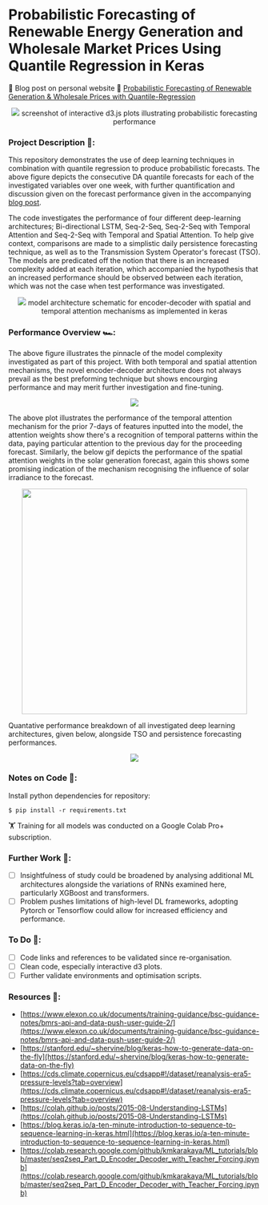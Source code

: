 # Probabilistic Forecasting of Renewable Energy Generation and Wholesale Market Prices Using Quantile Regression in Keras
:rocket: Blog post on personal website :link: [Probabilistic Forecasting of Renewable Generation & Wholesale Prices with Quantile-Regression](https://richardfindlay.co.uk/probabilistic-forecasting-of-renewable-generation-and-wholesale-prices-with-quantile-regression-2)

<p align="center">
  <img src="https://github.com/RichardFindlay/day-ahead-probablistic-forecasting-with-quantile-regression/blob/main/visualisations/d3_quantile_plot_examples.png" />
  screenshot of interactive d3.js plots illustrating probabilistic forecasting performance
</p>

### Project Description :open_book::
This repository demonstrates the use of deep learning techniques in combination with quantile regression to produce probabilistic forecasts. The above figure depicts the consecutive DA quantile forecasts for each of the investigated variables over one week, with further quantification and discussion given on the forecast performance given in the accompanying [blog post](https://richardfindlay.co.uk/probabilistic-forecasting-of-renewable-generation-and-wholesale-prices-with-quantile-regression-2).

The code investigates the performance of four different deep-learning architectures; Bi-directional LSTM, Seq-2-Seq, Seq-2-Seq with Temporal Attention and Seq-2-Seq with Temporal and Spatial Attention. To help give context, comparisons are made to a simplistic daily persistence forecasting technique, as well as to the Transmission System Operator's forecast (TSO). The models are predicated off the notion that there is an increased complexity added at each iteration, which accompanied the hypothesis that an increased performance should be observed between each iteration, which was not the case when test performance was investigated.

<p align="center">
  <img src="https://github.com/RichardFindlay/day-ahead-probablistic-forecasting-with-quantile-regression/blob/main/visualisations/model_architecture_schematic_markup.png" />
  model architecture schematic for encoder-decoder with spatial and temporal attention mechanisms as implemented in keras
</p>

### Performance Overview :racing_car::
The above figure illustrates the pinnacle of the model complexity investigated as part of this project. With both temporal and spatial attention mechanisms, the novel encoder-decoder architecture does not always prevail as the best preforming technique but shows encourging performance and may merit further investigation and fine-tuning. 

<p align="center">
  <img src="https://github.com/RichardFindlay/day-ahead-probablistic-forecasting-with-quantile-regression/blob/main/visualisations/d3_temporal_attention_plot_solar.png" />
</p>

The above plot illustrates the performance of the temporal attention mechanism for the prior 7-days of features inputted into the model, the attention weights show there's a recognition of temporal patterns within the data, paying particular attention to the previous day for the proceeding forecast. Similarly, the below gif depicts the performance of the spatial attention weights in the solar generation forecast, again this shows some promising indication of the mechanism recognising the influence of solar irradiance to the forecast.

<p align="center">
  <img src="https://github.com/RichardFindlay/day-ahead-probablistic-forecasting-with-quantile-regression/blob/main/visualisations/solar_spatial_attentions_animation.gif" width="450"/>
</p>

Quantative performance breakdown of all investigated deep learning architectures, given below, alongside TSO and persistence forecasting performances. 

<p align="center">
  <img src="https://github.com/RichardFindlay/day-ahead-probablistic-forecasting-with-quantile-regression/blob/main/visualisations/tabular_performance_breakdown.png"/>
</p>

### Notes on Code :notebook::
Install python dependencies for repository:
```
$ pip install -r requirements.txt
```

:weight_lifting: Training for all models was conducted on a Google Colab Pro+ subscription.

###  Further Work :telescope:: 
- [ ] Insightfulness of study could be broadened by analysing additional ML architectures alongside the variations of RNNs examined here, particularly XGBoost and transformers.
- [ ] Problem pushes limitations of high-level DL frameworks, adopting Pytorch or Tensorflow could allow for increased efficiency and performance.

### To Do :test_tube:: 
- [ ] Code links and references to be validated since re-organisation.
- [ ] Clean code, especially interactive d3 plots.
- [ ] Further validate environments and optimisation scripts.

### Resources :gem:: 
+ [https://www.elexon.co.uk/documents/training-guidance/bsc-guidance-notes/bmrs-api-and-data-push-user-guide-2/](https://www.elexon.co.uk/documents/training-guidance/bsc-guidance-notes/bmrs-api-and-data-push-user-guide-2/)
+ [https://stanford.edu/~shervine/blog/keras-how-to-generate-data-on-the-fly](https://stanford.edu/~shervine/blog/keras-how-to-generate-data-on-the-fly)
+ [https://cds.climate.copernicus.eu/cdsapp#!/dataset/reanalysis-era5-pressure-levels?tab=overview](https://cds.climate.copernicus.eu/cdsapp#!/dataset/reanalysis-era5-pressure-levels?tab=overview)
+ [https://colah.github.io/posts/2015-08-Understanding-LSTMs](https://colah.github.io/posts/2015-08-Understanding-LSTMs)
+ [https://blog.keras.io/a-ten-minute-introduction-to-sequence-to-sequence-learning-in-keras.html](https://blog.keras.io/a-ten-minute-introduction-to-sequence-to-sequence-learning-in-keras.html)
+ [https://colab.research.google.com/github/kmkarakaya/ML_tutorials/blob/master/seq2seq_Part_D_Encoder_Decoder_with_Teacher_Forcing.ipynb](https://colab.research.google.com/github/kmkarakaya/ML_tutorials/blob/master/seq2seq_Part_D_Encoder_Decoder_with_Teacher_Forcing.ipynb)
